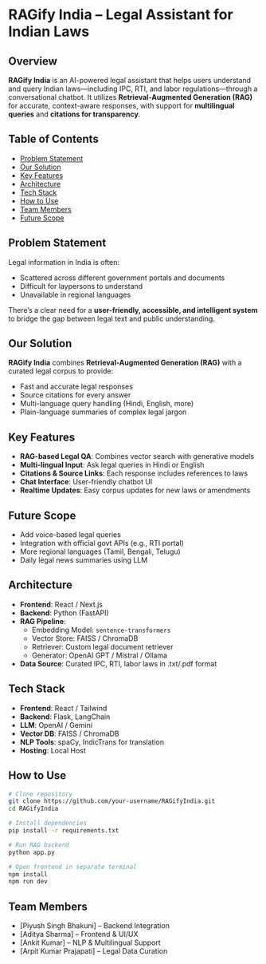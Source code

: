 
# RAGify India – Legal Assistant for Indian Laws

## Overview
**RAGify India** is an AI-powered legal assistant that helps users understand and query Indian laws—including IPC, RTI, and labor regulations—through a conversational chatbot. It utilizes **Retrieval-Augmented Generation (RAG)** for accurate, context-aware responses, with support for **multilingual queries** and **citations for transparency**.

## Table of Contents
- [Problem Statement](#problem-statement)
- [Our Solution](#our-solution)
- [Key Features](#key-features)
- [Architecture](#architecture)
- [Tech Stack](#tech-stack)
- [How to Use](#how-to-use)
- [Team Members](#team-members)
- [Future Scope](#future-scope)

## Problem Statement
Legal information in India is often:
- Scattered across different government portals and documents
- Difficult for laypersons to understand
- Unavailable in regional languages

There’s a clear need for a **user-friendly, accessible, and intelligent system** to bridge the gap between legal text and public understanding.

## Our Solution
**RAGify India** combines **Retrieval-Augmented Generation (RAG)** with a curated legal corpus to provide:
- Fast and accurate legal responses
- Source citations for every answer
- Multi-language query handling (Hindi, English, more)
- Plain-language summaries of complex legal jargon

## Key Features
- **RAG-based Legal QA**: Combines vector search with generative models
- **Multi-lingual Input**: Ask legal queries in Hindi or English
- **Citations & Source Links**: Each response includes references to laws
- **Chat Interface**: User-friendly chatbot UI
- **Realtime Updates**: Easy corpus updates for new laws or amendments

## Future Scope
- Add voice-based legal queries  
- Integration with official govt APIs (e.g., RTI portal)  
- More regional languages (Tamil, Bengali, Telugu)  
- Daily legal news summaries using LLM

## Architecture
 
- **Frontend**: React / Next.js  
- **Backend**: Python (FastAPI)  
- **RAG Pipeline**:
  - Embedding Model: `sentence-transformers`
  - Vector Store: FAISS / ChromaDB
  - Retriever: Custom legal document retriever
  - Generator: OpenAI GPT / Mistral / Ollama
- **Data Source**: Curated IPC, RTI, labor laws in .txt/.pdf format

## Tech Stack
- **Frontend**: React /  Tailwind  
- **Backend**: Flask, LangChain  
- **LLM**: OpenAI / Gemini 
- **Vector DB**: FAISS / ChromaDB  
- **NLP Tools**: spaCy, IndicTrans for translation  
- **Hosting**: Local Host


## How to Use
```bash
# Clone repository
git clone https://github.com/your-username/RAGifyIndia.git
cd RAGifyIndia

# Install dependencies
pip install -r requirements.txt

# Run RAG backend
python app.py

# Open frontend in separate terminal
npm install
npm run dev
```

## Team Members
- [Piyush Singh Bhakuni] –  Backend Integration  
- [Aditya Sharma] – Frontend & UI/UX  
- [Ankit Kumar] – NLP & Multilingual Support  
- [Arpit Kumar Prajapati] – Legal Data Curation  
 
